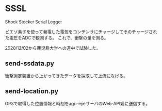 # SSSL
Shock Stocker Serial Logger

ピエゾ素子を使って発電した電気をコンデンサにチャージしてそのチャージされた電圧をADCで観測する。
これで、衝撃の量を測る。

2020/12/02から鹿児島大学への道中で試験した。

## send-ssdata.py

衝撃測定装置から上がってきたデータを採取して上流になげる。

## send-location.py

GPSで取得した位置情報と時刻をagri-eyeサーバのWeb-API宛に送信する。
